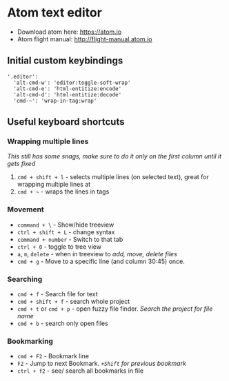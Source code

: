# Atom text editor

* Download atom here: <https://atom.io>
* Atom flight manual: <http://flight-manual.atom.io>

## Initial custom keybindings

```
'.editor':
  'alt-cmd-w': 'editor:toggle-soft-wrap'
  'alt-cmd-e': 'html-entitize:encode'
  'alt-cmd-d': 'html-entitize:decode'
  'cmd-~': 'wrap-in-tag:wrap'
```

## Useful keyboard shortcuts

### Wrapping multiple lines

*This still has some snags, make sure to do it only on the first column until it gets fixed*

1. `cmd + shift + l` - selects multiple lines (on selected text), great for wrapping multiple lines at
2. `cmd + ~` - wraps the lines in tags

### Movement

* `command + \` - Show/hide treeview
* `ctrl + shift + L` - change syntax
* `command + number` - Switch to that tab
* `ctrl + 0` - toggle to tree view
* `a`, `m`, `delete` - when in treeview to *add, move, delete files*
* `cmd + g` - Move to a specific line (and column 30:45)
 once.

### Searching

* `cmd + f` - Search file for text
* `cmd + shift + f` - search whole project
* `cmd + t` or `cmd + p` - open fuzzy file finder. *Search the project for file name*
* `cmd + b` - search only open files

### Bookmarking

* `cmd + F2` - Bookmark line
* `F2` - Jump to next Bookmark. *`+Shift` for previous bookmark*
* `ctrl + f2` - see/ search all bookmarks in file
